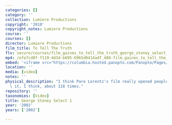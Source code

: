 ```yaml
---
categories: []
category: ''
collection: Lumiere Productions
copyright: '2010'
copyright_notes: Lumiere Productions
course: ''
courses: []
director: Lumiere Productions
film_title: To Tell The Truth
flv: secure/courses/film_gaines_to_tell_the_truth_george_stoney_select_1.flv
mp4: /efa7cd8f-f119-4d3d-b695-6965d0414adf_480-film_gaines_to_tell_the_truth_george_stoney_select_1.mp4
embed: '<iframe src="https://columbia.hosted.panopto.com/Panopto/Pages/Embed.aspx?id=5284b29a-624a-4955-86bc-a95f01034beb&v=1" width="720" height="405" style="padding: 0px; border: 1px solid #464646;" frameborder="0" allowfullscreen allow="autoplay"></iframe>'
location: ''
media: [video]
notes: ''
physical_description: "I think Pare Lorentz's film really opened people up.\_ I showed\
  \ it, I think, about 118 times."
repository: ''
taxonomies: [Video]
title: George Stoney Select 1
year: '2002'
years: ['2002']

---
```

